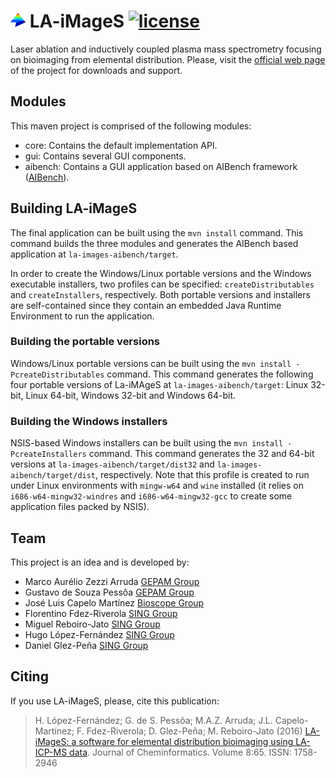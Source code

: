 ![Logo](la-images.png) LA-iMageS [![license](https://img.shields.io/badge/LICENSE-GPLv3-blue.svg)]()
=================================
Laser ablation and inductively coupled plasma mass spectrometry focusing on bioimaging from elemental distribution. Please, visit the [official web page](http://www.la-images.net) of the project for downloads and support.

Modules
-------
This maven project is comprised of the following modules:
* core: Contains the default implementation API.
* gui: Contains several GUI components.
* aibench: Contains a GUI application based on AIBench framework ([AIBench](http://www.aibench.org/)).

Building LA-iMageS
----
The final application can be built using the `mvn install` command. This command builds the three modules and generates the AIBench based application at `la-images-aibench/target`.

In order to create the Windows/Linux portable versions and the Windows executable installers, two profiles can be specified: `createDistributables` and `createInstallers`, respectively. Both portable versions and installers are self-contained since they contain an embedded Java Runtime Environment to run the application.

### Building the portable versions
Windows/Linux portable versions can be built using the `mvn install -PcreateDistributables` command. This command generates the following four portable versions of La-iMAgeS at `la-images-aibench/target`: Linux 32-bit, Linux 64-bit, Windows 32-bit and Windows 64-bit.

### Building the Windows installers
NSIS-based Windows installers can be built using the `mvn install -PcreateInstallers` command. This command generates the 32 and 64-bit versions at `la-images-aibench/target/dist32` and `la-images-aibench/target/dist`, respectively. Note that this profile is created to run under Linux environments with `mingw-w64` and `wine` installed (it relies on `i686-w64-mingw32-windres` and `i686-w64-mingw32-gcc` to create some application files packed by NSIS).

Team
----
This project is an idea and is developed by:
* Marco Aurélio Zezzi Arruda [GEPAM Group](http://gepam.iqm.unicamp.br/)
* Gustavo de Souza Pessôa [GEPAM Group](http://gepam.iqm.unicamp.br/)
* José Luis Capelo Martínez [Bioscope Group](http://www.bioscopegroup.org/)
* Florentino Fdez-Riverola [SING Group](http://sing.ei.uvigo.es)
* Miguel Reboiro-Jato [SING Group](http://sing.ei.uvigo.es)
* Hugo López-Fernández [SING Group](http://sing.ei.uvigo.es)
* Daniel Glez-Peña [SING Group](http://sing.ei.uvigo.es)

Citing
------
If you use LA-iMageS, please, cite this publication:

>H. López-Fernández; G. de S. Pessôa; M.A.Z. Arruda; J.L. Capelo-Martínez; F. Fdez-Riverola; D. Glez-Peña; M. Reboiro-Jato (2016) [LA-iMageS: a software for elemental distribution bioimaging using LA-ICP-MS data](http://dx.doi.org/10.1186/s13321-016-0178-7). Journal of Cheminformatics. Volume 8:65. ISSN: 1758-2946
